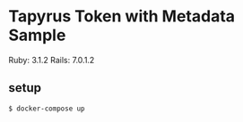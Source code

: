 # Tapyrus Token with Metadata Sample

Ruby: 3.1.2
Rails: 7.0.1.2

## setup

```bash
$ docker-compose up
```
